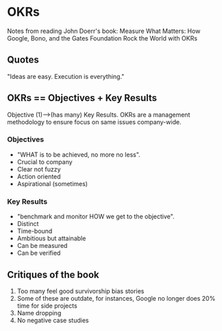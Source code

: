 # OKRs
Notes from reading John Doerr's book: Measure What Matters: How Google, Bono, and the Gates Foundation Rock the World with OKRs

## Quotes
"Ideas are easy. Execution is everything."

## OKRs == Objectives + Key Results
Objective (1)-->(has many) Key Results.
OKRs are a management methodology to ensure focus on same issues company-wide.

### Objectives
- "WHAT is to be achieved, no more no less". 
- Crucial to company 
- Clear not fuzzy
- Action oriented
- Aspirational (sometimes)
### Key Results
- "benchmark and monitor HOW we get to the objective".
- Distinct
- Time-bound
- Ambitious but attainable
- Can be measured
- Can be verified
## Critiques of the book
1. Too many feel good survivorship bias stories
2. Some of these are outdate, for instances, Google no longer does 20% time for side projects
3. Name dropping
4. No negative case studies